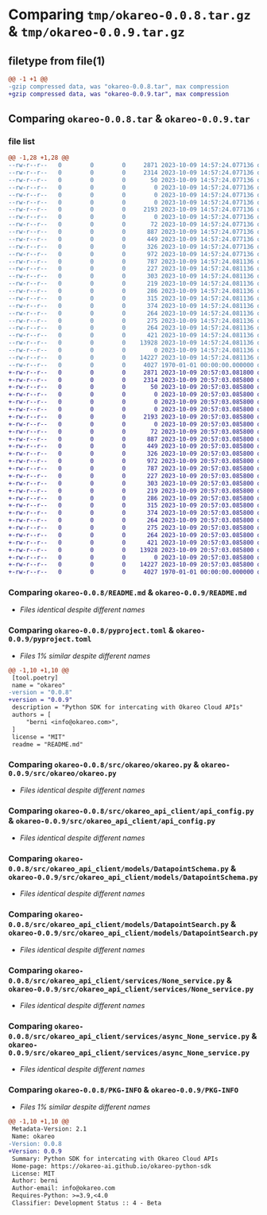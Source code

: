 # Comparing `tmp/okareo-0.0.8.tar.gz` & `tmp/okareo-0.0.9.tar.gz`

## filetype from file(1)

```diff
@@ -1 +1 @@
-gzip compressed data, was "okareo-0.0.8.tar", max compression
+gzip compressed data, was "okareo-0.0.9.tar", max compression
```

## Comparing `okareo-0.0.8.tar` & `okareo-0.0.9.tar`

### file list

```diff
@@ -1,28 +1,28 @@
--rw-r--r--   0        0        0     2871 2023-10-09 14:57:24.077136 okareo-0.0.8/README.md
--rw-r--r--   0        0        0     2314 2023-10-09 14:57:24.077136 okareo-0.0.8/pyproject.toml
--rw-r--r--   0        0        0       50 2023-10-09 14:57:24.077136 okareo-0.0.8/src/okareo/__init__.py
--rw-r--r--   0        0        0        0 2023-10-09 14:57:24.077136 okareo-0.0.8/src/okareo/client.py
--rw-r--r--   0        0        0        0 2023-10-09 14:57:24.077136 okareo-0.0.8/src/okareo/common.py
--rw-r--r--   0        0        0        0 2023-10-09 14:57:24.077136 okareo-0.0.8/src/okareo/core.py
--rw-r--r--   0        0        0     2193 2023-10-09 14:57:24.077136 okareo-0.0.8/src/okareo/okareo.py
--rw-r--r--   0        0        0        0 2023-10-09 14:57:24.077136 okareo-0.0.8/src/okareo/py.typed
--rw-r--r--   0        0        0       72 2023-10-09 14:57:24.077136 okareo-0.0.8/src/okareo_api_client/__init__.py
--rw-r--r--   0        0        0      887 2023-10-09 14:57:24.077136 okareo-0.0.8/src/okareo_api_client/api_config.py
--rw-r--r--   0        0        0      449 2023-10-09 14:57:24.077136 okareo-0.0.8/src/okareo_api_client/models/DatapointList.py
--rw-r--r--   0        0        0      326 2023-10-09 14:57:24.077136 okareo-0.0.8/src/okareo_api_client/models/DatapointResponse.py
--rw-r--r--   0        0        0      972 2023-10-09 14:57:24.077136 okareo-0.0.8/src/okareo_api_client/models/DatapointSchema.py
--rw-r--r--   0        0        0      787 2023-10-09 14:57:24.081136 okareo-0.0.8/src/okareo_api_client/models/DatapointSearch.py
--rw-r--r--   0        0        0      227 2023-10-09 14:57:24.081136 okareo-0.0.8/src/okareo_api_client/models/GenerationList.py
--rw-r--r--   0        0        0      303 2023-10-09 14:57:24.081136 okareo-0.0.8/src/okareo_api_client/models/GenerationPayload.py
--rw-r--r--   0        0        0      219 2023-10-09 14:57:24.081136 okareo-0.0.8/src/okareo_api_client/models/GenerationResponse.py
--rw-r--r--   0        0        0      286 2023-10-09 14:57:24.081136 okareo-0.0.8/src/okareo_api_client/models/HTTPValidationError.py
--rw-r--r--   0        0        0      315 2023-10-09 14:57:24.081136 okareo-0.0.8/src/okareo_api_client/models/ModelUnderTestResponse.py
--rw-r--r--   0        0        0      374 2023-10-09 14:57:24.081136 okareo-0.0.8/src/okareo_api_client/models/ModelUnderTestSchema.py
--rw-r--r--   0        0        0      264 2023-10-09 14:57:24.081136 okareo-0.0.8/src/okareo_api_client/models/ProjectResponse.py
--rw-r--r--   0        0        0      275 2023-10-09 14:57:24.081136 okareo-0.0.8/src/okareo_api_client/models/ProjectSchema.py
--rw-r--r--   0        0        0      264 2023-10-09 14:57:24.081136 okareo-0.0.8/src/okareo_api_client/models/ValidationError.py
--rw-r--r--   0        0        0      421 2023-10-09 14:57:24.081136 okareo-0.0.8/src/okareo_api_client/models/__init__.py
--rw-r--r--   0        0        0    13928 2023-10-09 14:57:24.081136 okareo-0.0.8/src/okareo_api_client/services/None_service.py
--rw-r--r--   0        0        0        0 2023-10-09 14:57:24.081136 okareo-0.0.8/src/okareo_api_client/services/__init__.py
--rw-r--r--   0        0        0    14227 2023-10-09 14:57:24.081136 okareo-0.0.8/src/okareo_api_client/services/async_None_service.py
--rw-r--r--   0        0        0     4027 1970-01-01 00:00:00.000000 okareo-0.0.8/PKG-INFO
+-rw-r--r--   0        0        0     2871 2023-10-09 20:57:03.081800 okareo-0.0.9/README.md
+-rw-r--r--   0        0        0     2314 2023-10-09 20:57:03.085800 okareo-0.0.9/pyproject.toml
+-rw-r--r--   0        0        0       50 2023-10-09 20:57:03.085800 okareo-0.0.9/src/okareo/__init__.py
+-rw-r--r--   0        0        0        0 2023-10-09 20:57:03.085800 okareo-0.0.9/src/okareo/client.py
+-rw-r--r--   0        0        0        0 2023-10-09 20:57:03.085800 okareo-0.0.9/src/okareo/common.py
+-rw-r--r--   0        0        0        0 2023-10-09 20:57:03.085800 okareo-0.0.9/src/okareo/core.py
+-rw-r--r--   0        0        0     2193 2023-10-09 20:57:03.085800 okareo-0.0.9/src/okareo/okareo.py
+-rw-r--r--   0        0        0        0 2023-10-09 20:57:03.085800 okareo-0.0.9/src/okareo/py.typed
+-rw-r--r--   0        0        0       72 2023-10-09 20:57:03.085800 okareo-0.0.9/src/okareo_api_client/__init__.py
+-rw-r--r--   0        0        0      887 2023-10-09 20:57:03.085800 okareo-0.0.9/src/okareo_api_client/api_config.py
+-rw-r--r--   0        0        0      449 2023-10-09 20:57:03.085800 okareo-0.0.9/src/okareo_api_client/models/DatapointList.py
+-rw-r--r--   0        0        0      326 2023-10-09 20:57:03.085800 okareo-0.0.9/src/okareo_api_client/models/DatapointResponse.py
+-rw-r--r--   0        0        0      972 2023-10-09 20:57:03.085800 okareo-0.0.9/src/okareo_api_client/models/DatapointSchema.py
+-rw-r--r--   0        0        0      787 2023-10-09 20:57:03.085800 okareo-0.0.9/src/okareo_api_client/models/DatapointSearch.py
+-rw-r--r--   0        0        0      227 2023-10-09 20:57:03.085800 okareo-0.0.9/src/okareo_api_client/models/GenerationList.py
+-rw-r--r--   0        0        0      303 2023-10-09 20:57:03.085800 okareo-0.0.9/src/okareo_api_client/models/GenerationPayload.py
+-rw-r--r--   0        0        0      219 2023-10-09 20:57:03.085800 okareo-0.0.9/src/okareo_api_client/models/GenerationResponse.py
+-rw-r--r--   0        0        0      286 2023-10-09 20:57:03.085800 okareo-0.0.9/src/okareo_api_client/models/HTTPValidationError.py
+-rw-r--r--   0        0        0      315 2023-10-09 20:57:03.085800 okareo-0.0.9/src/okareo_api_client/models/ModelUnderTestResponse.py
+-rw-r--r--   0        0        0      374 2023-10-09 20:57:03.085800 okareo-0.0.9/src/okareo_api_client/models/ModelUnderTestSchema.py
+-rw-r--r--   0        0        0      264 2023-10-09 20:57:03.085800 okareo-0.0.9/src/okareo_api_client/models/ProjectResponse.py
+-rw-r--r--   0        0        0      275 2023-10-09 20:57:03.085800 okareo-0.0.9/src/okareo_api_client/models/ProjectSchema.py
+-rw-r--r--   0        0        0      264 2023-10-09 20:57:03.085800 okareo-0.0.9/src/okareo_api_client/models/ValidationError.py
+-rw-r--r--   0        0        0      421 2023-10-09 20:57:03.085800 okareo-0.0.9/src/okareo_api_client/models/__init__.py
+-rw-r--r--   0        0        0    13928 2023-10-09 20:57:03.085800 okareo-0.0.9/src/okareo_api_client/services/None_service.py
+-rw-r--r--   0        0        0        0 2023-10-09 20:57:03.085800 okareo-0.0.9/src/okareo_api_client/services/__init__.py
+-rw-r--r--   0        0        0    14227 2023-10-09 20:57:03.085800 okareo-0.0.9/src/okareo_api_client/services/async_None_service.py
+-rw-r--r--   0        0        0     4027 1970-01-01 00:00:00.000000 okareo-0.0.9/PKG-INFO
```

### Comparing `okareo-0.0.8/README.md` & `okareo-0.0.9/README.md`

 * *Files identical despite different names*

### Comparing `okareo-0.0.8/pyproject.toml` & `okareo-0.0.9/pyproject.toml`

 * *Files 1% similar despite different names*

```diff
@@ -1,10 +1,10 @@
 [tool.poetry]
 name = "okareo"
-version = "0.0.8"
+version = "0.0.9"
 description = "Python SDK for intercating with Okareo Cloud APIs"
 authors = [
     "berni <info@okareo.com>",
 ]
 license = "MIT"
 readme = "README.md"
```

### Comparing `okareo-0.0.8/src/okareo/okareo.py` & `okareo-0.0.9/src/okareo/okareo.py`

 * *Files identical despite different names*

### Comparing `okareo-0.0.8/src/okareo_api_client/api_config.py` & `okareo-0.0.9/src/okareo_api_client/api_config.py`

 * *Files identical despite different names*

### Comparing `okareo-0.0.8/src/okareo_api_client/models/DatapointSchema.py` & `okareo-0.0.9/src/okareo_api_client/models/DatapointSchema.py`

 * *Files identical despite different names*

### Comparing `okareo-0.0.8/src/okareo_api_client/models/DatapointSearch.py` & `okareo-0.0.9/src/okareo_api_client/models/DatapointSearch.py`

 * *Files identical despite different names*

### Comparing `okareo-0.0.8/src/okareo_api_client/services/None_service.py` & `okareo-0.0.9/src/okareo_api_client/services/None_service.py`

 * *Files identical despite different names*

### Comparing `okareo-0.0.8/src/okareo_api_client/services/async_None_service.py` & `okareo-0.0.9/src/okareo_api_client/services/async_None_service.py`

 * *Files identical despite different names*

### Comparing `okareo-0.0.8/PKG-INFO` & `okareo-0.0.9/PKG-INFO`

 * *Files 1% similar despite different names*

```diff
@@ -1,10 +1,10 @@
 Metadata-Version: 2.1
 Name: okareo
-Version: 0.0.8
+Version: 0.0.9
 Summary: Python SDK for intercating with Okareo Cloud APIs
 Home-page: https://okareo-ai.github.io/okareo-python-sdk
 License: MIT
 Author: berni
 Author-email: info@okareo.com
 Requires-Python: >=3.9,<4.0
 Classifier: Development Status :: 4 - Beta
```

